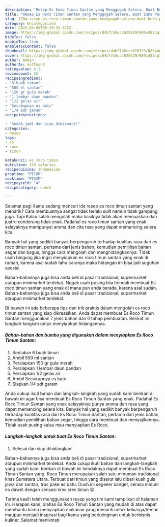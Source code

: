 ```yaml
---
description: "Resep Es Roco Timun Santan yang Menggugah Selera, Buat Buka Puasa Menggugah Selera"
title: "Resep Es Roco Timun Santan yang Menggugah Selera, Buat Buka Puasa Menggugah Selera"
slug: 1784-resep-es-roco-timun-santan-yang-menggugah-selera-buat-buka-puasa-menggugah-selera
category: Uncategorized
date: 2022-09-09T05:20:32.325Z
image: https://img-global.cpcdn.com/recipes/d4bf7a5ccc620329/680x482cq70/es-roco-timun-santan-foto-resep-utama.jpg
hideToc: false
enableToc: true
enableTocContent: false
thumbnail: https://img-global.cpcdn.com/recipes/d4bf7a5ccc620329/680x482cq70/es-roco-timun-santan-foto-resep-utama.jpg
cover: https://img-global.cpcdn.com/recipes/d4bf7a5ccc620329/680x482cq70/es-roco-timun-santan-foto-resep-utama.jpg
author: Admin
authorAv: notfound
ratingvalue: 4.2
reviewcount: 25
recipeingredient:
- "6 buah timun"
- "500 ml santan"
- "150 gr gula merah"
- "1 lembar daun pandan"
- "1/2 gelas air"
- "Secukupnya es batu"
- "1/4 sdt garam"
recipeinstructions:

- "Sudah jadi dan siap dinikmati!"
categories:
- Resep
tags:
- es
- roco
- timun

katakunci: es roco timun 
nutrition: 176 calories
recipecuisine: Indonesian
preptime: "PT16M"
cooktime: "PT52M"
recipeyield: "4"
recipecategory: Lunch

---
```



Selamat pagi Kamu sedang mencari ide resep es roco timun santan yang menarik? Cara membuatnya sangat tidak terlalu sulit namun tidak gampang juga. Tapi Kalau salah mengolah maka hasilnya tidak akan memuaskan dan justru cenderung tidak enak. Padahal es roco timun santan yang enak selayaknya mempunyai aroma dan cita rasa yang dapat memancing selera kita.


Banyak hal yang sedikit banyak berpengaruh terhadap kualitas rasa dari es roco timun santan, pertama dari jenis bahan, kemudian pemilihan bahan segar dan bagus, hingga cara mengolah dan menghidangkannya. Tidak usah bingung jika ingin menyiapkan es roco timun santan yang enak di rumah, karena asal sudah tahu caranya maka hidangan ini bisa jadi suguhan spesial.

Bahan-bahannya juga bisa anda beli di pasar tradisional, supermarket ataupun minimarket terdekat. Nggak usah pusing bila hendak membuat Es roco timun santan yang enak di mana pun anda berada, karena asal sudah. Bahan-bahannya juga bisa anda beli di pasar tradisional, supermarket ataupun minimarket terdekat.


Di bawah ini ada beberapa tips dan trik praktis dalam mengolah es roco timun santan yang siap dikreasikan. Anda dapat membuat Es Roco Timun Santan menggunakan 7 jenis bahan dan 0 tahap pembuatan. Berikut ini langkah-langkah untuk menyiapkan hidangannya.

<!--inarticleads1-->

##### Bahan-bahan dan bumbu yang digunakan dalam menyiapkan Es Roco Timun Santan:

1. Sediakan 6 buah timun
1. Ambil 500 ml santan
1. Persiapkan 150 gr gula merah
1. Persiapkan 1 lembar daun pandan
1. Persiapkan 1/2 gelas air
1. Ambil Secukupnya es batu
1. Siapkan 1/4 sdt garam


Anda cukup ikuti bahan dan langkah-langkah yang sudah kami berikan di bawah ini agar bisa membuat Es Roco Timun Santan yang enak. Padahal Es Roco Timun Santan yang enak selayaknya punya aroma dan rasa yang dapat memancing selera kita. Banyak hal yang sedikit banyak berpengaruh terhadap kualitas rasa dari Es Roco Timun Santan, pertama dari jenis bahan, kemudian pemilihan bahan segar, hingga cara membuat dan menyajikannya. Tidak usah pusing kalau mau menyiapkan Es Roco. 

<!--inarticleads2-->

##### Langkah-langkah untuk buat Es Roco Timun Santan:


1. Selesai dan siap dihidangkan!

Bahan-bahannya juga bisa anda beli di pasar tradisional, supermarket ataupun minimarket terdekat. Anda cukup ikuti bahan dan langkah-langkah yang sudah kami berikan di bawah ini hendaknya dapat membuat Es Roco Timun Santan yang. Roco Timun merupakan salah satu minuman tradisional khas Sumatera Utara. Terbuat dari timun yang diserut lalu diberi kuah gula jawa dan santan, trus pake es batu. Duuh.ini segeeer banget, serasa minum es dawet dengan sensasi kres kres timun 😍. 

Terima kasih telah menggunakan resep yang tim kami tampilkan di halaman ini. Harapan kami, olahan Es Roco Timun Santan yang mudah di atas dapat membantu kamu menyiapkan makanan yang menarik untuk keluarga/teman maupun menjadi inspirasi bagi kamu yang berkeinginan untuk berbisnis kuliner. Selamat menikmati
